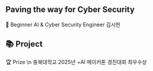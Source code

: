 ## Paving the way for Cyber Security

🔭 Beginner AI & Cyber Security Engineer
김시헌

📚 Project
-

🏆 Prize \n
충북대학교 2025년 +AI 메이커톤 경진대회 최우수상

<!--
**siiiheon/siiiheon** is a ✨ _special_ ✨ repository because its `README.md` (this file) appears on your GitHub profile.

Here are some ideas to get you started:

- 🔭 I’m currently working on ...
- 🌱 I’m currently learning ...
- 👯 I’m looking to collaborate on ...
- 🤔 I’m looking for help with ...
- 💬 Ask me about ...
- 📫 How to reach me: ...
- 😄 Pronouns: ...
- ⚡ Fun fact: ...
-->

